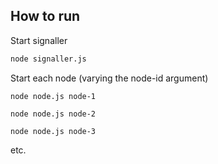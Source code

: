 ## How to run
Start signaller
```sh
node signaller.js
```


Start each node (varying the node-id argument)
```
node node.js node-1
```
```
node node.js node-2
```
```
node node.js node-3
```

etc.